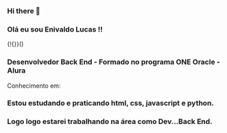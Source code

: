 ### Hi there 👋

<!--
**enivaldo20/enivaldo20** is a ✨ _special_ ✨ repository because its `README.md` (this file) appears on your GitHub profile.

Here are some ideas to get you started:

- 🔭 I’m currently working on ...
- 🌱 I’m currently learning ...
- 👯 I’m looking to collaborate on ...
- 🤔 I’m looking for help with ...
- 💬 Ask me about ...
- 📫 How to reach me: ...
- 😄 Pronouns: ...
- ⚡ Fun fact: ...
-->
### Olá eu sou Enivaldo Lucas !!
{!{}}()
### Desenvolvedor Back End - Formado no programa ONE Oracle - Alura
Conhecimento em: 


### Estou estudando e praticando html, css, javascript e python.
### Logo logo estarei trabalhando na área como Dev...Back End.
